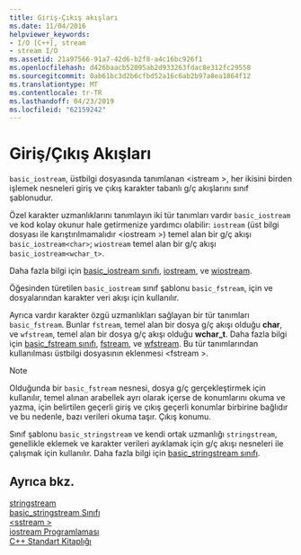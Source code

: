 ```yaml
---
title: Giriş-Çıkış akışları
ms.date: 11/04/2016
helpviewer_keywords:
- I/O [C++], stream
- stream I/O
ms.assetid: 21a97566-91a7-42d6-b2f8-a4c16bc926f1
ms.openlocfilehash: d426baacb52095ab2d933263fdac8e312fc29558
ms.sourcegitcommit: 0ab61bc3d2b6cfbd52a16c6ab2b97a8ea1864f12
ms.translationtype: MT
ms.contentlocale: tr-TR
ms.lasthandoff: 04/23/2019
ms.locfileid: "62159242"
---
```

# <a name="inputoutput-streams"></a>Giriş/Çıkış Akışları

`basic_iostream`, üstbilgi dosyasında tanımlanan \<istream >, her ikisini birden işlemek nesneleri giriş ve çıkış karakter tabanlı g/ç akışlarını sınıf şablonudur.

Özel karakter uzmanlıklarını tanımlayın iki tür tanımları vardır `basic_iostream` ve kod kolay okunur hale getirmenize yardımcı olabilir: `iostream` (üst bilgi dosyası ile karıştırılmamalıdır \<iostream >) temel alan bir g/ç akışı `basic_iostream<char>`; `wiostream` temel alan bir g/ç akışı `basic_iostream<wchar_t>`.

Daha fazla bilgi için [basic_iostream sınıfı](../standard-library/basic-iostream-class.md), [iostream](../standard-library/basic-iostream-class.md), ve [wiostream](../standard-library/basic-iostream-class.md).

Öğesinden türetilen `basic_iostream` sınıf şablonu `basic_fstream`, için ve dosyalarından karakter veri akışı için kullanılır.

Ayrıca vardır karakter özgü uzmanlıkları sağlayan bir tür tanımları `basic_fstream`. Bunlar `fstream`, temel alan bir dosya g/ç akışı olduğu **char**, ve `wfstream`, temel alan bir dosya g/ç akışı olduğu **wchar_t**. Daha fazla bilgi için [basic_fstream sınıfı](../standard-library/basic-fstream-class.md), [fstream](../standard-library/basic-fstream-class.md), ve [wfstream](../standard-library/basic-fstream-class.md). Bu tür tanımlarından kullanılması üstbilgi dosyasının eklenmesi \<fstream >.

> [!NOTE]
> Olduğunda bir `basic_fstream` nesnesi, dosya g/ç gerçekleştirmek için kullanılır, temel alınan arabellek ayrı olarak içerse de konumlarını okuma ve yazma, için belirtilen geçerli giriş ve çıkış geçerli konumlar birbirine bağlıdır ve bu nedenle, bazı verileri okuma taşır. Çıkış konumu.

Sınıf şablonu `basic_stringstream` ve kendi ortak uzmanlığı `stringstream`, genellikle eklemek ve karakter verileri ayıklamak için g/ç akışı nesneleri ile çalışmak için kullanılır. Daha fazla bilgi için [basic_stringstream sınıfı](../standard-library/basic-stringstream-class.md).

## <a name="see-also"></a>Ayrıca bkz.

[stringstream](../standard-library/basic-stringstream-class.md)<br/>
[basic_stringstream Sınıfı](../standard-library/basic-stringstream-class.md)<br/>
[\<sstream >](../standard-library/sstream.md)<br/>
[iostream Programlaması](../standard-library/iostream-programming.md)<br/>
[C++ Standart Kitaplığı](../standard-library/cpp-standard-library-reference.md)<br/>
